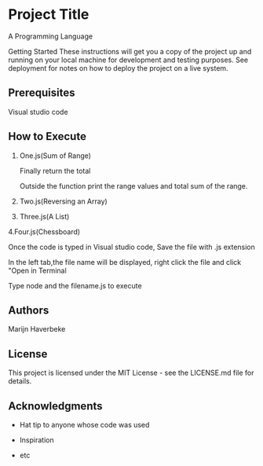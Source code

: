 # Project Title

A Programming Language

Getting Started These instructions will get you a copy of the project up and running on your local machine for development and testing purposes. See deployment for notes on how to deploy the project on a live system.

## Prerequisites

Visual studio code

## How to Execute

1.  One.js(Sum of Range)

  
     
     Finally return the total
     
     Outside the function print the range values and total sum of the range.
     
2. Two.js(Reversing an Array)

    
3. Three.js(A List)

4.Four.js(Chessboard)

Once the code is typed in Visual studio code, Save the file with .js extension

In the left tab,the file name will be displayed, right click the file and click "Open in Terminal

Type node and the filename.js to execute

## Authors

Marijn Haverbeke

## License 

This project is licensed under the MIT License - see the LICENSE.md file for details.

## Acknowledgments 

* Hat tip to anyone whose code was used 

* Inspiration 

* etc
